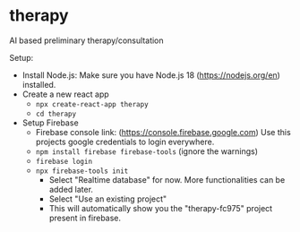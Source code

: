 # therapy
AI based preliminary therapy/consultation

Setup:
- Install Node.js: Make sure you have Node.js 18 (https://nodejs.org/en) installed.
- Create a new react app
  - `npx create-react-app therapy`
  - `cd therapy`
- Setup Firebase
  - Firebase console link: (https://console.firebase.google.com) Use this projects google credentials to login everywhere.  
  - `npm install firebase firebase-tools` (ignore the warnings)
  - `firebase login`
  - `npx firebase-tools init`
    - Select "Realtime database" for now. More functionalities can be added later.
    - Select "Use an existing project"
    - This will automatically show you the "therapy-fc975" project present in firebase.
